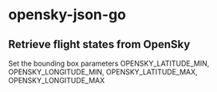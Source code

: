 # opensky-json-go

## Retrieve flight states from OpenSky

Set the bounding box parameters
OPENSKY_LATITUDE_MIN, OPENSKY_LONGITUDE_MIN, OPENSKY_LATITUDE_MAX, OPENSKY_LONGITUDE_MAX
